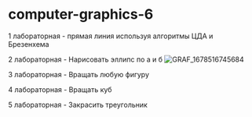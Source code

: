 # computer-graphics-6
1 лабораторная - прямая линия используя алгоритмы ЦДА и Брезенхема


2 лабораторная - Нарисовать эллипс по а и б 
![GRAF_1678516745684](https://user-images.githubusercontent.com/83748388/224469519-062e28b4-5c01-4a3a-945a-b01a61c02929.png)


3 лабораторная - Вращать любую фигуру

4 лабораторная - Вращать куб

5 лабораторная - Закрасить треугольник
